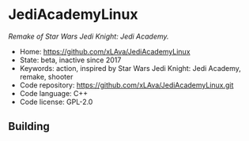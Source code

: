 # JediAcademyLinux

_Remake of Star Wars Jedi Knight: Jedi Academy._

- Home: https://github.com/xLAva/JediAcademyLinux
- State: beta, inactive since 2017
- Keywords: action, inspired by Star Wars Jedi Knight: Jedi Academy, remake, shooter
- Code repository: https://github.com/xLAva/JediAcademyLinux.git
- Code language: C++
- Code license: GPL-2.0

## Building
